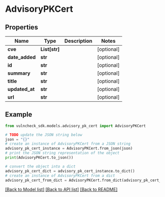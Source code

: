 # AdvisoryPKCert


## Properties

Name | Type | Description | Notes
------------ | ------------- | ------------- | -------------
**cve** | **List[str]** |  | [optional] 
**date_added** | **str** |  | [optional] 
**id** | **str** |  | [optional] 
**summary** | **str** |  | [optional] 
**title** | **str** |  | [optional] 
**updated_at** | **str** |  | [optional] 
**url** | **str** |  | [optional] 

## Example

```python
from vulncheck_sdk.models.advisory_pk_cert import AdvisoryPKCert

# TODO update the JSON string below
json = "{}"
# create an instance of AdvisoryPKCert from a JSON string
advisory_pk_cert_instance = AdvisoryPKCert.from_json(json)
# print the JSON string representation of the object
print(AdvisoryPKCert.to_json())

# convert the object into a dict
advisory_pk_cert_dict = advisory_pk_cert_instance.to_dict()
# create an instance of AdvisoryPKCert from a dict
advisory_pk_cert_from_dict = AdvisoryPKCert.from_dict(advisory_pk_cert_dict)
```
[[Back to Model list]](../README.md#documentation-for-models) [[Back to API list]](../README.md#documentation-for-api-endpoints) [[Back to README]](../README.md)


